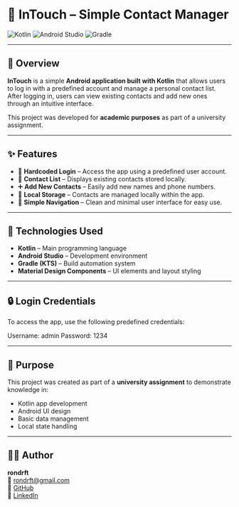 # 📱 InTouch – Simple Contact Manager

![Kotlin](https://img.shields.io/badge/Kotlin-7F52FF?style=for-the-badge&logo=kotlin&logoColor=white)
![Android Studio](https://img.shields.io/badge/Android_Studio-3DDC84?style=for-the-badge&logo=androidstudio&logoColor=white)
![Gradle](https://img.shields.io/badge/Gradle-02303A?style=for-the-badge&logo=gradle&logoColor=white)

---

## 🚀 Overview

**InTouch** is a simple **Android application built with Kotlin** that allows users to log in with a predefined account and manage a personal contact list.  
After logging in, users can view existing contacts and add new ones through an intuitive interface.

This project was developed for **academic purposes** as part of a university assignment.

---

## ✨ Features

- 🔑 **Hardcoded Login** – Access the app using a predefined user account.
- 👥 **Contact List** – Displays existing contacts stored locally.
- ➕ **Add New Contacts** – Easily add new names and phone numbers.
- 💾 **Local Storage** – Contacts are managed locally within the app.
- 🧭 **Simple Navigation** – Clean and minimal user interface for easy use.

---

## 🧰 Technologies Used

- **Kotlin** – Main programming language
- **Android Studio** – Development environment
- **Gradle (KTS)** – Build automation system
- **Material Design Components** – UI elements and layout styling

---

## 🔒 Login Credentials

To access the app, use the following predefined credentials:

Username: admin
Password: 1234

---

## 🎯 Purpose

This project was created as part of a **university assignment** to demonstrate knowledge in:
- Kotlin app development
- Android UI design
- Basic data management
- Local state handling

---

## 👨‍💻 Author

**rondrft**  
📧 [rondrft@gmail.com](mailto:rondrft@gmail.com)  
🐙 [GitHub](https://github.com/rondrft)  
🔗 [LinkedIn](https://www.linkedin.com/in/rondrft/)
